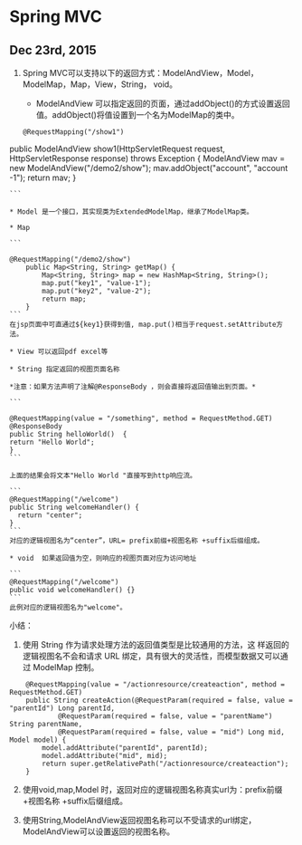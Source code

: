 # Spring MVC

## Dec 23rd, 2015

1. Spring MVC可以支持以下的返回方式：ModelAndView，Model， ModelMap，Map，View，String， void。

    * ModelAndView 可以指定返回的页面，通过addObject()的方式设置返回值。addObject()将值设置到一个名为ModelMap的类中。
    
    ```
    @RequestMapping("/show1") 
public ModelAndView show1(HttpServletRequest request, 
           HttpServletResponse response) throws Exception { 
       ModelAndView mav = new ModelAndView("/demo2/show"); 
       mav.addObject("account", "account -1"); 
       return mav; 
   }  
    
    ```
    
    * Model 是一个接口，其实现类为ExtendedModelMap，继承了ModelMap类。
    
    * Map 
    
    ```
    
    @RequestMapping("/demo2/show") 
        public Map<String, String> getMap() { 
            Map<String, String> map = new HashMap<String, String>(); 
            map.put("key1", "value-1"); 
            map.put("key2", "value-2"); 
            return map; 
        }  
    ```
    在jsp页面中可直通过${key1}获得到值, map.put()相当于request.setAttribute方法。
    
    * View 可以返回pdf excel等
    
    * String 指定返回的视图页面名称
    
    *注意：如果方法声明了注解@ResponseBody ，则会直接将返回值输出到页面。*
    
    ```
    
    @RequestMapping(value = "/something", method = RequestMethod.GET) 
    @ResponseBody 
    public String helloWorld()  { 
    return "Hello World"; 
    }  
    ```
    
    上面的结果会将文本"Hello World "直接写到http响应流。
    
    ```
    @RequestMapping("/welcome") 
    public String welcomeHandler() { 
      return "center"; 
    }  
    ```
    对应的逻辑视图名为“center”，URL= prefix前缀+视图名称 +suffix后缀组成。
    
    * void  如果返回值为空，则响应的视图页面对应为访问地址
    
    ```
    @RequestMapping("/welcome") 
    public void welcomeHandler() {}  
    ```
    此例对应的逻辑视图名为"welcome"。
    
小结：
1.  使用 String                         作为请求处理方法的返回值类型是比较通用的方法，这    样返回的逻辑视图名不会和请求 URL 绑定，具有很大的灵活性，而模型数据又可以通过 ModelMap 控制。    

```
	@RequestMapping(value = "/actionresource/createaction", method = RequestMethod.GET)
	public String createAction(@RequestParam(required = false, value = "parentId") Long parentId,
			@RequestParam(required = false, value = "parentName") String parentName, 
			@RequestParam(required = false, value = "mid") Long mid, Model model) {
		model.addAttribute("parentId", parentId);
		model.addAttribute("mid", mid);
		return super.getRelativePath("/actionresource/createaction");
	}
```

2. 使用void,map,Model 时，返回对应的逻辑视图名称真实url为：prefix前缀+视图名称 +suffix后缀组成。

3. 使用String,ModelAndView返回视图名称可以不受请求的url绑定，ModelAndView可以设置返回的视图名称。






    
